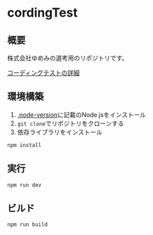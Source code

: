 # cordingTest

## 概要

株式会社ゆめみの選考用のリポジトリです。

[コーディングテストの詳細](https://yumemi.notion.site/0e9ef27b55704d7882aab55cc86c999d)

## 環境構築

1. [.node-version](.node-version)に記載のNode.jsをインストール
2. `git clone`でリポジトリをクローンする
3. 依存ライブラリをインストール

```bash
npm install
```

## 実行

```bash
npm run dev
```

## ビルド

```bash
npm run build
```
